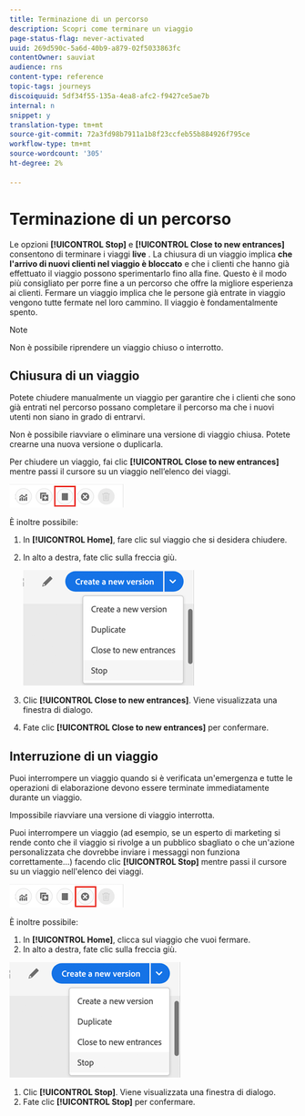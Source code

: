 ```yaml
---
title: Terminazione di un percorso
description: Scopri come terminare un viaggio
page-status-flag: never-activated
uuid: 269d590c-5a6d-40b9-a879-02f5033863fc
contentOwner: sauviat
audience: rns
content-type: reference
topic-tags: journeys
discoiquuid: 5df34f55-135a-4ea8-afc2-f9427ce5ae7b
internal: n
snippet: y
translation-type: tm+mt
source-git-commit: 72a3fd98b7911a1b8f23ccfeb55b884926f795ce
workflow-type: tm+mt
source-wordcount: '305'
ht-degree: 2%

---
```



# Terminazione di un percorso

Le opzioni **[!UICONTROL Stop]** e **[!UICONTROL Close to new entrances]** consentono di terminare i viaggi **live** . La chiusura di un viaggio implica **che l&#39;arrivo di nuovi clienti nel viaggio è bloccato** e che i clienti che hanno già effettuato il viaggio possono sperimentarlo fino alla fine. Questo è il modo più consigliato per porre fine a un percorso che offre la migliore esperienza ai clienti. Fermare un viaggio implica che le persone già entrate in viaggio vengono tutte fermate nel loro cammino. Il viaggio è fondamentalmente spento.

>[!NOTE]
>
>Non è possibile riprendere un viaggio chiuso o interrotto.

## Chiusura di un viaggio

Potete chiudere manualmente un viaggio per garantire che i clienti che sono già entrati nel percorso possano completare il percorso ma che i nuovi utenti non siano in grado di entrarvi.

Non è possibile riavviare o eliminare una versione di viaggio chiusa. Potete crearne una nuova versione o duplicarla.

Per chiudere un viaggio, fai clic **[!UICONTROL Close to new entrances]** mentre passi il cursore su un viaggio nell’elenco dei viaggi.

![](../assets/do-not-localize/journey-finish-quick-action.png)

È inoltre possibile:

1. In **[!UICONTROL Home]**, fare clic sul viaggio che si desidera chiudere.
1. In alto a destra, fate clic sulla freccia giù.

   ![](../assets/finish_drop_down_list.png)

1. Clic **[!UICONTROL Close to new entrances]**. Viene visualizzata una finestra di dialogo.
1. Fate clic **[!UICONTROL Close to new entrances]** per confermare.

## Interruzione di un viaggio

Puoi interrompere un viaggio quando si è verificata un&#39;emergenza e tutte le operazioni di elaborazione devono essere terminate immediatamente durante un viaggio.

Impossibile riavviare una versione di viaggio interrotta.

Puoi interrompere un viaggio (ad esempio, se un esperto di marketing si rende conto che il viaggio si rivolge a un pubblico sbagliato o che un&#39;azione personalizzata che dovrebbe inviare i messaggi non funziona correttamente...) facendo clic **[!UICONTROL Stop]** mentre passi il cursore su un viaggio nell&#39;elenco dei viaggi.

![](../assets/do-not-localize/journey-stop-quick-action.png)

È inoltre possibile:

1. In **[!UICONTROL Home]**, clicca sul viaggio che vuoi fermare.
1. In alto a destra, fate clic sulla freccia giù.

![](../assets/finish_drop_down_list.png)

1. Clic **[!UICONTROL Stop]**. Viene visualizzata una finestra di dialogo.
1. Fate clic **[!UICONTROL Stop]** per confermare.
